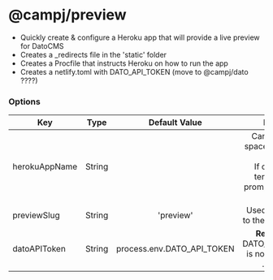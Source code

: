 # @campj/preview

- Quickly create & configure a Heroku app that will provide a live preview for DatoCMS
- Creates a \_redirects file in the 'static' folder
- Creates a Procfile that instructs Heroku on how to run the app
- Creates a netlify.toml with DATO_API_TOKEN (move to @campj/dato ????)

### Options

| Key           |  Type  |       Default Value        |                                            Details                                             |
| ------------- | :----: | :------------------------: | :--------------------------------------------------------------------------------------------: |
| herokuAppName | String |                            | Can't contain spaces or capital letters <br> If ommitted, terminal will prompt user for a name |
| previewSlug   | String |         'preview'          |                               Used to redirect to the Heroku app                               |
| datoAPIToken  | String | process.env.DATO_API_TOKEN |                   **Required** if DATO_API_TOKEN is not defined in .env file                   |

